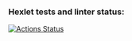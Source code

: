 ### Hexlet tests and linter status:
[![Actions Status](https://github.com/AnastasiiaXX/qa-auto-engineer-javascript-project-87/actions/workflows/hexlet-check.yml/badge.svg)](https://github.com/AnastasiiaXX/qa-auto-engineer-javascript-project-87/actions)